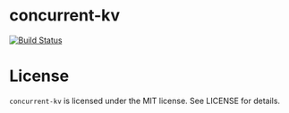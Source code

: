 # concurrent-kv

[![Build Status](https://travis-ci.org/rampantmonkey/concurrent-kv.svg?branch=master)](https://travis-ci.org/rampantmonkey/concurrent-kv)

# License
`concurrent-kv` is licensed under the MIT license. See LICENSE for details.
